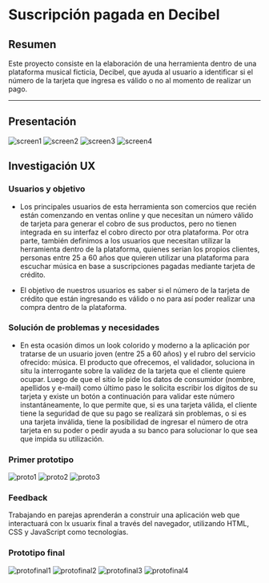 # Suscripción pagada en Decibel

## Resumen

Este proyecto consiste en la elaboración de una herramienta dentro de una plataforma musical ficticia, Decibel, que ayuda al usuario a identificar si el número de la tarjeta que ingresa es válido o no al momento de realizar un pago.

***

## Presentación 

![screen1](https://github.com/ivvnv/SCL013-card-validation/blob/master/src/img/final_1.png)
![screen2](https://github.com/ivvnv/SCL013-card-validation/blob/master/src/img/final_2.png)
![screen3](https://github.com/ivvnv/SCL013-card-validation/blob/master/src/img/final_3.png)
![screen4](https://github.com/ivvnv/SCL013-card-validation/blob/master/src/img/final_4.png)

## Investigación UX

### Usuarios y objetivo

* Los principales usuarios de esta herramienta son comercios que recién están comenzando en ventas online y que necesitan un número válido de tarjeta para generar el cobro de sus productos, pero no tienen integrada en su interfaz el cobro directo por otra plataforma. Por otra parte, también definimos a los usuarios que necesitan utilizar la herramienta dentro de la plataforma, quienes serían los propios clientes, personas entre 25 a 60 años que quieren utilizar una plataforma para escuchar música en base a suscripciones pagadas mediante tarjeta de crédito.

* El objetivo de nuestros usuarios es saber si el número de la tarjeta de crédito que están ingresando es válido o no para así poder realizar una compra dentro de la plataforma.

### Solución de problemas y necesidades

* En esta ocasión dimos un look colorido y moderno a la aplicación por tratarse de un usuario joven (entre 25 a 60 años) y el rubro del servicio ofrecido: música. El producto que ofrecemos, el validador, soluciona in situ la interrogante sobre la validez de la tarjeta que el cliente quiere ocupar. Luego de que el sitio le pide los datos de consumidor (nombre, apellidos y e-mail) como último paso le solicita escribir los dígitos de su tarjeta y existe un botón a continuación para validar este número instantáneamente, lo que permite que, si es una tarjeta válida, el cliente tiene la seguridad de que su pago se realizará sin problemas, o si es una tarjeta inválida, tiene la posibilidad de ingresar el número de otra tarjeta en su poder o pedir ayuda a su banco para solucionar lo que sea que impida su utilización.

### Primer prototipo 

![proto1](https://github.com/ivvnv/SCL013-card-validation/blob/master/src/img/prototipo1_1.png)
![proto2](https://github.com/ivvnv/SCL013-card-validation/blob/master/src/img/prototipo1_2.png)
![proto3](https://github.com/ivvnv/SCL013-card-validation/blob/master/src/img/prototipo1_3.png)

### Feedback 

Trabajando en parejas aprenderán a construir una aplicación web que interactuará
con lx usuarix final a través del navegador, utilizando HTML, CSS y JavaScript
como tecnologías.

### Prototipo final

![protofinal1](https://github.com/ivvnv/SCL013-card-validation/blob/master/src/img/prototipofinal_1.png)
![protofinal2](https://github.com/ivvnv/SCL013-card-validation/blob/master/src/img/prototipofinal_2.png)
![protofinal3](https://github.com/ivvnv/SCL013-card-validation/blob/master/src/img/prototipofinal_3.png)
![protofinal4](https://github.com/ivvnv/SCL013-card-validation/blob/master/src/img/prototipofinal_4.png)


